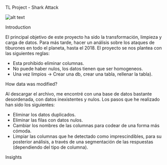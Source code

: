 TL Project - Shark Attack

![alt text](https://www.google.com/url?sa=i&url=https%3A%2F%2Fwww.fordivers.com%2Ffauna%2Fespecie%2Ftiburon-blanco%2F&psig=AOvVaw2l_pjh8ABgyAWxyZ4XDXyF&ust=1620681742971000&source=images&cd=vfe&ved=0CAIQjRxqFwoTCIj-7Y_EvfACFQAAAAAdAAAAABAJ)


Introduction

El principal objetivo de este proyecto ha sido la transformación, limpieza y carga de datos. Para más tarde, hacer un análisis sobre los ataques de tiburones en todo el planeta,
hasta el 2018. El proyecto se nos plantea con las siguientes reglas: 

- Esta prohibido eliminar columnas.
- No puede haber nulos, los datos tienen que ser homogeneos.
- Una vez limpios → Crear una db, crear una tabla, rellenar la tabla).


How data was modified?

Al descargar el archivo, me encontré con una base de datos bastante desordenada, con datos inexistentes y nulos. Los pasos que he realizado han sido los siguientes:

- Eliminar los datos duplicados.
- Eliminar las filas con datos nulos.
- Cambiar los nombres de las columnas para codear de una forma más cómoda.
- Limpiar las columnas que he detectado como imprescindibles, para su posterior análisis, a través de una segmentación de las respuestas (dependiendo del tipo de columna).

Insights



